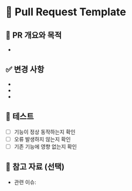 # 🚀 Pull Request Template

## 📌 PR 개요와 목적

<!-- 이 PR의 목적이나 해결하고자 하는 문제를 간단히 설명해주세요 -->

-

## ✅ 변경 사항

<!-- 주요 변경 사항을 Bullet Point로 작성해주세요 -->

-
-
-

## 🧪 테스트

<!-- 직접 테스트한 내용을 간단히 적어주세요 -->

- [ ] 기능이 정상 동작하는지 확인
- [ ] 오류 발생하지 않는지 확인
- [ ] 기존 기능에 영향 없는지 확인

## 📎 참고 자료 (선택)

<!-- 관련 이슈, 레퍼런스 등을 링크로 첨부해주세요 -->

- 관련 이슈:
